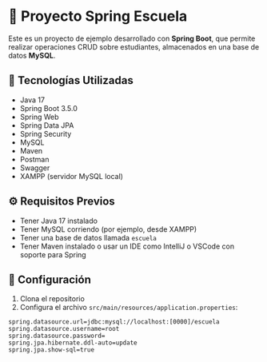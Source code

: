 # 🏫 Proyecto Spring Escuela

Este es un proyecto de ejemplo desarrollado con **Spring Boot**, que permite realizar operaciones CRUD sobre estudiantes, almacenados en una base de datos **MySQL**.

## 🚀 Tecnologías Utilizadas

- Java 17  
- Spring Boot 3.5.0  
- Spring Web  
- Spring Data JPA  
- Spring Security  
- MySQL  
- Maven  
- Postman  
- Swagger  
- XAMPP (servidor MySQL local)

## ⚙️ Requisitos Previos

- Tener Java 17 instalado  
- Tener MySQL corriendo (por ejemplo, desde XAMPP)  
- Tener una base de datos llamada `escuela`  
- Tener Maven instalado o usar un IDE como IntelliJ o VSCode con soporte para Spring

## 🔧 Configuración

1. Clona el repositorio  
2. Configura el archivo `src/main/resources/application.properties`:

```properties
spring.datasource.url=jdbc:mysql://localhost:[0000]/escuela
spring.datasource.username=root
spring.datasource.password=
spring.jpa.hibernate.ddl-auto=update
spring.jpa.show-sql=true
